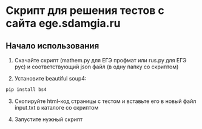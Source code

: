 # Скрипт для решения тестов с сайта ege.sdamgia.ru

## Начало использования

1. Скачайте скрипт (mathem.py для ЕГЭ профмат или rus.py для ЕГЭ рус) и соответствующий json файл (в одну папку со скриптом)

2. Установите beautiful soup4:

```py
pip install bs4
```

3. Скопируйте html-код страницы с тестом и вставьте его в новый файл input.txt в каталоге со скриптом

4. Запустите нужный скрипт

